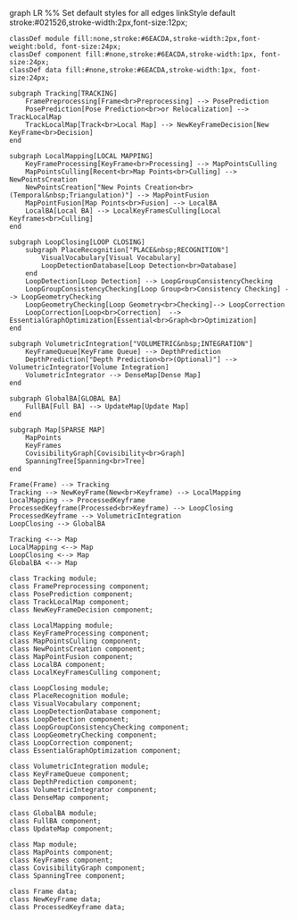 graph LR
    %% Set default styles for all edges
    linkStyle default stroke:#021526,stroke-width:2px,font-size:12px;

    classDef module fill:none,stroke:#6EACDA,stroke-width:2px,font-weight:bold, font-size:24px;
    classDef component fill:#none,stroke:#6EACDA,stroke-width:1px, font-size:24px;  
    classDef data fill:#none,stroke:#6EACDA,stroke-width:1px, font-size:24px;

    subgraph Tracking[TRACKING]
        FramePreprocessing[Frame<br>Preprocessing] --> PosePrediction
        PosePrediction[Pose Prediction<br>or Relocalization] --> TrackLocalMap
        TrackLocalMap[Track<br>Local Map] --> NewKeyFrameDecision[New KeyFrame<br>Decision] 
    end
        
    subgraph LocalMapping[LOCAL MAPPING]
        KeyFrameProcessing[KeyFrame<br>Processing] --> MapPointsCulling
        MapPointsCulling[Recent<br>Map Points<br>Culling] --> NewPointsCreation
        NewPointsCreation["New Points Creation<br>(Temporal&nbsp;Triangulation)"] --> MapPointFusion
        MapPointFusion[Map Points<br>Fusion] --> LocalBA
        LocalBA[Local BA] --> LocalKeyFramesCulling[Local Keyframes<br>Culling]
    end
    
    subgraph LoopClosing[LOOP CLOSING]
        subgraph PlaceRecognition["PLACE&nbsp;RECOGNITION"]
            VisualVocabulary[Visual Vocabulary] 
            LoopDetectionDatabase[Loop Detection<br>Database]
        end
        LoopDetection[Loop Detection] --> LoopGroupConsistencyChecking
        LoopGroupConsistencyChecking[Loop Group<br>Consistency Checking] --> LoopGeometryChecking
        LoopGeometryChecking[Loop Geometry<br>Checking]--> LoopCorrection
        LoopCorrection[Loop<br>Correction]  --> EssentialGraphOptimization[Essential<br>Graph<br>Optimization]      
    end

    subgraph VolumetricIntegration["VOLUMETRIC&nbsp;INTEGRATION"]
        KeyFrameQueue[KeyFrame Queue] --> DepthPrediction
        DepthPrediction["Depth Prediction<br>(Optional)"] --> VolumetricIntegrator[Volume Integration] 
        VolumetricIntegrator --> DenseMap[Dense Map]
    end    

    subgraph GlobalBA[GLOBAL BA]
        FullBA[Full BA] --> UpdateMap[Update Map] 
    end
    
    subgraph Map[SPARSE MAP]
        MapPoints
        KeyFrames
        CovisibilityGraph[Covisibility<br>Graph]
        SpanningTree[Spanning<br>Tree]
    end

    Frame(Frame) --> Tracking 
    Tracking --> NewKeyFrame(New<br>Keyframe) --> LocalMapping
    LocalMapping --> ProcessedKeyframe
    ProcessedKeyframe(Processed<br>Keyframe) --> LoopClosing
    ProcessedKeyframe --> VolumetricIntegration
    LoopClosing --> GlobalBA

    Tracking <--> Map
    LocalMapping <--> Map
    LoopClosing <--> Map 
    GlobalBA <--> Map

    class Tracking module;
    class FramePreprocessing component;
    class PosePrediction component;
    class TrackLocalMap component;
    class NewKeyFrameDecision component;

    class LocalMapping module;
    class KeyFrameProcessing component;
    class MapPointsCulling component;
    class NewPointsCreation component;
    class MapPointFusion component;
    class LocalBA component;
    class LocalKeyFramesCulling component;
    
    class LoopClosing module;
    class PlaceRecognition module;
    class VisualVocabulary component;
    class LoopDetectionDatabase component;
    class LoopDetection component;
    class LoopGroupConsistencyChecking component;
    class LoopGeometryChecking component;
    class LoopCorrection component;
    class EssentialGraphOptimization component;
    
    class VolumetricIntegration module;
    class KeyFrameQueue component;
    class DepthPrediction component;
    class VolumetricIntegrator component;
    class DenseMap component;
    
    class GlobalBA module;
    class FullBA component;
    class UpdateMap component;
    
    class Map module;
    class MapPoints component;
    class KeyFrames component;
    class CovisibilityGraph component;
    class SpanningTree component;
    
    class Frame data;
    class NewKeyFrame data;
    class ProcessedKeyframe data;
